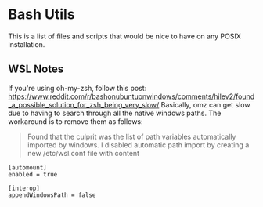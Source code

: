 # Bash Utils

This is a list of files and scripts that would be nice to have on any POSIX installation.

## WSL Notes

If you're using oh-my-zsh, follow this post: https://www.reddit.com/r/bashonubuntuonwindows/comments/hilev2/found_a_possible_solution_for_zsh_being_very_slow/
Basically, omz can get slow due to having to search through all the native windows paths. The workaround is to remove them as follows: 

> Found that the culprit was the list of path variables automatically imported by windows. I disabled automatic path import by creating a new /etc/wsl.conf file with content

```
[automount]
enabled = true

[interop]
appendWindowsPath = false
```

